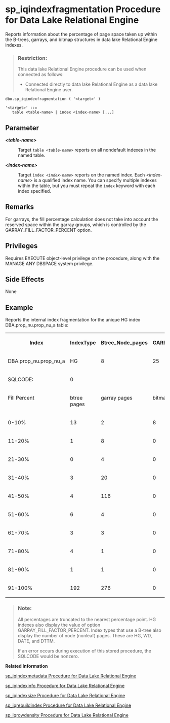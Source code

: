 <!-- loioa5ac10a084f210158b30b3fa5c350b40 -->

# sp\_iqindexfragmentation Procedure for Data Lake Relational Engine

Reports information about the percentage of page space taken up within the B-trees, garrays, and bitmap structures in data lake Relational Engine indexes.



> ### Restriction:  
> This data lake Relational Engine procedure can be used when connected as follows:
> 
> -   Connected directly to data lake Relational Engine as a data lake Relational Engine user.



```
dbo.sp_iqindexfragmentation ( '<target>' )
```

```
'<target>' ::=
   table <table-name> | index <index-name> [...]
```



<a name="loioa5ac10a084f210158b30b3fa5c350b40__iq_refbb_1603"/>

## Parameter


<dl>
<dt><b>

*<table-name\>*

</b></dt>
<dd>

Target <code>table <i class="varname">&lt;table-name&gt;</i></code> reports on all nondefault indexes in the named table.



</dd><dt><b>

*<index-name\>*

</b></dt>
<dd>

Target <code>index <i class="varname">&lt;index-name&gt;</i></code> reports on the named index. Each *<index-name\>* is a qualified index name. You can specify multiple indexes within the table, but you must repeat the `index` keyword with each index specified.



</dd>
</dl>



<a name="loioa5ac10a084f210158b30b3fa5c350b40__section_evb_vcz_mbb"/>

## Remarks

For garrays, the fill percentage calculation does not take into account the reserved space within the garray groups, which is controlled by the GARRAY\_FILL\_FACTOR\_PERCENT option.



<a name="loioa5ac10a084f210158b30b3fa5c350b40__iq_refbb_1602"/>

## Privileges

Requires EXECUTE object-level privilege on the procedure, along with the MANAGE ANY DBSPACE system privilege.



<a name="loioa5ac10a084f210158b30b3fa5c350b40__section_cs5_fc1_nbb"/>

## Side Effects

None



<a name="loioa5ac10a084f210158b30b3fa5c350b40__iq_refbb_1605"/>

## Example

Reports the internal index fragmentation for the unique HG index DBA.prop\_nu.prop\_nu\_a table:


<table>
<tr>
<th valign="top">

Index



</th>
<th valign="top">

IndexType



</th>
<th valign="top">

Btree\_Node\_pages



</th>
<th valign="top">

GARRAY\_FILL\_FACTOR\_PERCENT



</th>
</tr>
<tr>
<td valign="top">

DBA.prop\_nu.prop\_nu\_a



</td>
<td valign="top">

HG



</td>
<td valign="top">

8



</td>
<td valign="top">

25



</td>
</tr>
<tr>
<td valign="top">

SQLCODE:



</td>
<td valign="top">

0



</td>
<td valign="top">



</td>
<td valign="top">



</td>
</tr>
<tr>
<td valign="top">

Fill Percent



</td>
<td valign="top">

btree pages



</td>
<td valign="top">

garray pages



</td>
<td valign="top">

bitmap pages



</td>
</tr>
<tr>
<td valign="top">

0-10%



</td>
<td valign="top">

13



</td>
<td valign="top">

2



</td>
<td valign="top">

8



</td>
</tr>
<tr>
<td valign="top">

11-20%



</td>
<td valign="top">

1



</td>
<td valign="top">

8



</td>
<td valign="top">

0



</td>
</tr>
<tr>
<td valign="top">

21-30%



</td>
<td valign="top">

0



</td>
<td valign="top">

4



</td>
<td valign="top">

0



</td>
</tr>
<tr>
<td valign="top">

31-40%



</td>
<td valign="top">

3



</td>
<td valign="top">

20



</td>
<td valign="top">

0



</td>
</tr>
<tr>
<td valign="top">

41-50%



</td>
<td valign="top">

4



</td>
<td valign="top">

116



</td>
<td valign="top">

0



</td>
</tr>
<tr>
<td valign="top">

51-60%



</td>
<td valign="top">

6



</td>
<td valign="top">

4



</td>
<td valign="top">

0



</td>
</tr>
<tr>
<td valign="top">

61-70%



</td>
<td valign="top">

3



</td>
<td valign="top">

3



</td>
<td valign="top">

0



</td>
</tr>
<tr>
<td valign="top">

71-80%



</td>
<td valign="top">

4



</td>
<td valign="top">

1



</td>
<td valign="top">

0



</td>
</tr>
<tr>
<td valign="top">

81-90%



</td>
<td valign="top">

1



</td>
<td valign="top">

1



</td>
<td valign="top">

0



</td>
</tr>
<tr>
<td valign="top">

91-100%



</td>
<td valign="top">

192



</td>
<td valign="top">

276



</td>
<td valign="top">

0



</td>
</tr>
</table>

> ### Note:  
> All percentages are truncated to the nearest percentage point. HG indexes also display the value of option GARRAY\_FILL\_FACTOR\_PERCENT. Index types that use a B-tree also display the number of node \(nonleaf\) pages. These are HG, WD, DATE, and DTTM.
> 
> If an error occurs during execution of this stored procedure, the SQLCODE would be nonzero.

**Related Information**  


[sp\_iqindexmetadata Procedure for Data Lake Relational Engine](sp-iqindexmetadata-procedure-for-data-lake-relational-engine-a5ad0e4.md "Displays index metadata for a given index.")

[sp\_iqindexinfo Procedure for Data Lake Relational Engine](sp-iqindexinfo-procedure-for-data-lake-relational-engine-a5ac909.md "Displays the number of blocks (objects) used per index per main dbspace for a given object. If the object resides on several dbspaces, sp_iqindexinfo returns the space used in all dbspaces, as shown in the example.")

[sp\_iqindexsize Procedure for Data Lake Relational Engine](sp-iqindexsize-procedure-for-data-lake-relational-engine-a5ad8fe.md "Gives the size of the specified index.")

[sp\_iqrebuildindex Procedure for Data Lake Relational Engine](sp-iqrebuildindex-procedure-for-data-lake-relational-engine-a5b342e.md "Rebuilds column indexes.")

[sp\_iqrowdensity Procedure for Data Lake Relational Engine](sp-iqrowdensity-procedure-for-data-lake-relational-engine-a5b5cb9.md "Reports information about the internal row fragmentation for a table at the FP index level.")

